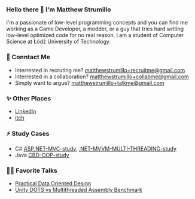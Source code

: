 ### Hello there 👋 I'm Matthew Strumillo

I'm a passionate of low-level programming concepts and you can find me working as a Game Developer, a modder, or a guy that tries hard writing low-level optimized code for no real reason. I am a student of Computer Science at Łódź University of Technology.

### 💬 Conntact Me
- Interrested in recruting me? matthewstrumillo+recruitme@gmail.com
- Interrested in a collaboration? matthewstrumillo+collabme@gmail.com
- Simply want to argue? matthewstrumillo+talkme@gmail.com

### ✨ Other Places
- [LinkedIn](https://www.linkedin.com/in/mateusz-strumi%C5%82%C5%82o-3260b1204/)
- [itch](https://itch.io/profile/dotblueshoes)

### ⚡ Study Cases
- C# [ASP.NET-MVC-study](https://github.com/dotBlueShoes/ASP.NET-MVC-study), [.NET-MVVM-MULTI-THREADING-study](https://github.com/Westesc/Programowanie_WSP)
- Java [CBD-OOP-study](https://github.com/dotBlueShoes/Sudoku)

### 👨‍🔧 Favorite Talks
- [Practical Data Oriented Design](https://www.youtube.com/watch?v=IroPQ150F6c)
- [Unity DOTS vs Multithreaded Assembly Benchmark](https://www.youtube.com/watch?v=82XkA2r8HNQ)

<!--
**dotBlueShoes/dotBlueShoes** is a ✨ _special_ ✨ repository because its `README.md` (this file) appears on your GitHub profile.

Here are some ideas to get you started:

- 🔭 I’m currently working on ...
- 🌱 I’m currently learning ...
- 👯 I’m looking to collaborate on ...
- 🤔 I’m looking for help with ...
- 💬 Ask me about ...
- 📫 How to reach me: ...
- 😄 Pronouns: ...
- ⚡ Fun fact: ...
-->
